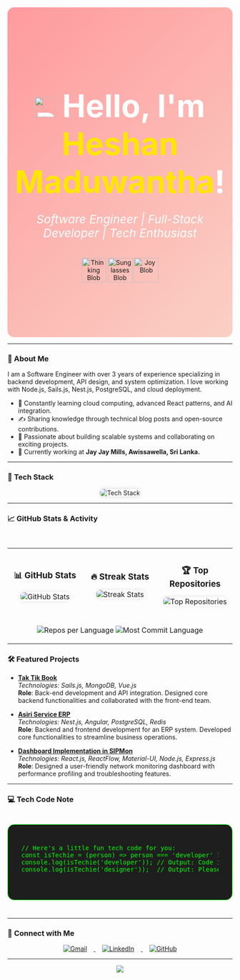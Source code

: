 <div style="background: linear-gradient(135deg, #ff9a9e 0%, #fad0c4 99%, #fad0c4 100%); padding: 80px 0; border-radius: 15px; position: relative; overflow: hidden; text-align: center; animation: gradientShift 5s ease infinite;">
  <h1 style="font-size: 70px; color: white; animation: float 4s ease-in-out infinite; margin-bottom: 20px;">
    <img src="https://emojis.slackmojis.com/emojis/images/1531849430/4246/blob-sunglasses.gif?1531849430" width="45" alt="Blob Sunglasses"/> 
    Hello, I'm <a href="https://www.linkedin.com/in/heshan-perera-02714b212/" target="_blank" style="color: #ffe600; text-decoration: none;">Heshan Maduwantha</a>!
  </h1>
  <p style="font-size: 26px; color: white; font-style: italic; margin-bottom: 40px;">
    Software Engineer | Full-Stack Developer | Tech Enthusiast
  </p>
  <div style="margin-top: 30px; margin-bottom: 40px;">
    <img src="https://emojis.slackmojis.com/emojis/images/1536943700/6993/thinkblob.gif" width="55" alt="Thinking Blob"/>
    <img src="https://emojis.slackmojis.com/emojis/images/1536774317/6946/sunglassesblob.gif" width="55" alt="Sunglasses Blob"/>
    <img src="https://emojis.slackmojis.com/emojis/images/1536277969/6816/joyblob.gif" width="55" alt="Joy Blob"/>
  </div>
</div>

---

### 🌟 About Me  
I am a Software Engineer with over 3 years of experience specializing in backend development, API design, and system optimization. I love working with Node.js, Sails.js, Nest.js, PostgreSQL, and cloud deployment.

- 🌱 Constantly learning cloud computing, advanced React patterns, and AI integration.  
- ✍️ Sharing knowledge through technical blog posts and open-source contributions.  
- 🚀 Passionate about building scalable systems and collaborating on exciting projects.  
- 💼 Currently working at **Jay Jay Mills, Awissawella, Sri Lanka.**

---

### 🚀 **Tech Stack**  
<div align="center">
  <img src="https://skillicons.dev/icons?i=react,nodejs,nestjs,postgresql,docker,redis,html,css,js,git&theme=light" alt="Tech Stack" style="border-radius: 8px; box-shadow: 0 0 10px rgba(0, 0, 0, 0.15);" />
</div>

---

### 📈 **GitHub Stats & Activity**
<table width="100%" style="margin-top: 50px; border-spacing: 20px;">
  <tr>
    <td width="33%" style="padding: 10px;">
      <h3 align="center"><strong>📊 GitHub Stats</strong></h3>
      <p align="center">
        <img src="https://github-readme-stats.vercel.app/api?username=heshmaduwantha&show_icons=true&theme=radical&count_private=true" alt="GitHub Stats" style="border-radius: 8px; box-shadow: 0 0 10px rgba(0, 0, 0, 0.1);" />
      </p>
    </td>
    <td width="33%" style="padding: 10px;">
      <h3 align="center"><strong>🔥 Streak Stats</strong></h3>
      <p align="center">
        <img src="https://streak-stats.demolab.com/?user=heshmaduwantha&theme=radical" alt="Streak Stats" style="border-radius: 8px; box-shadow: 0 0 10px rgba(0, 0, 0, 0.1);" />
      </p>
    </td>
    <td width="33%" style="padding: 10px;">
      <h3 align="center"><strong>🏆 Top Repositories</strong></h3>
      <p align="center">
        <img src="https://github-readme-stats.vercel.app/api/top-langs/?username=heshmaduwantha&layout=compact&theme=radical" alt="Top Repositories" style="border-radius: 8px; box-shadow: 0 0 10px rgba(0, 0, 0, 0.1);" />
      </p>
    </td>
  </tr>
  <tr>
    <td colspan="3">
     <p align="center">
  <img src="https://github-profile-summary-cards.vercel.app/api/cards/repos-per-language?username=heshmaduwantha&theme=dracula" alt="Repos per Language" />
  <img src="https://github-profile-summary-cards.vercel.app/api/cards/most-commit-language?username=heshmaduwantha&theme=dracula" alt="Most Commit Language" />
</p>
    </td>
  </tr>
</table>


### 🛠️ **Featured Projects**

- **[Tak Tik Book](https://github.com/heshmaduwantha/tak-tik-book)**  
  _Technologies: Sails.js, MongoDB, Vue.js_  
  **Role**: Back-end development and API integration. Designed core backend functionalities and collaborated with the front-end team.

- **[Asiri Service ERP](https://github.com/heshmaduwantha/asiri-service-erp)**  
  _Technologies: Nest.js, Angular, PostgreSQL, Redis_  
  **Role**: Backend and frontend development for an ERP system. Developed core functionalities to streamline business operations.

- **[Dashboard Implementation in SIPMon](https://github.com/heshmaduwantha/sipmon-dashboard)**  
  _Technologies: React.js, ReactFlow, Material-UI, Node.js, Express.js_  
  **Role**: Designed a user-friendly network monitoring dashboard with performance profiling and troubleshooting features.

---

### 💻 **Tech Code Note**
<div style="background-color: #1e1e1e; padding: 30px; border-radius: 15px; border: 1px solid #00ff00; color: #00ff00; font-family: 'Courier New', Courier, monospace; margin: 40px 0;">
  <pre>
// Here's a little fun tech code for you:
const isTechie = (person) => person === 'developer' ? 'Code is life!' : 'Please leave the code to the experts.';
console.log(isTechie('developer')); // Output: Code is life!
console.log(isTechie('designer'));  // Output: Please leave the code to the experts.
  </pre>
</div>

---

### 🤝 **Connect with Me**
<p align="center">
  <a href="mailto:heshan5maduwantha@gmail.com" target="_blank">
    <img src="https://img.icons8.com/fluent/48/000000/gmail.png" alt="Gmail" style="margin: 0 15px;" />
  </a>
  <a href="https://www.linkedin.com/in/heshan-perera-02714b212/" target="_blank">
    <img src="https://img.icons8.com/fluent/48/000000/linkedin.png" alt="LinkedIn" style="margin: 0 15px;" />
  </a>
  <a href="https://github.com/heshmaduwantha" target="_blank">
    <img src="https://img.icons8.com/fluent/48/000000/github.png" alt="GitHub" style="margin: 0 15px;" />
  </a>
</p>

---

<!-- Footer -->
<p align="center">
  <img src="https://capsule-render.vercel.app/api?type=waving&color=gradient&height=100&section=footer" />
</p>
